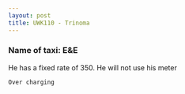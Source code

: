 ```yaml
---
layout: post
title: UWK110 - Trinoma
---
```


### Name of taxi: E&E

He has a fixed rate of 350. He will not use his meter

```Over charging```
